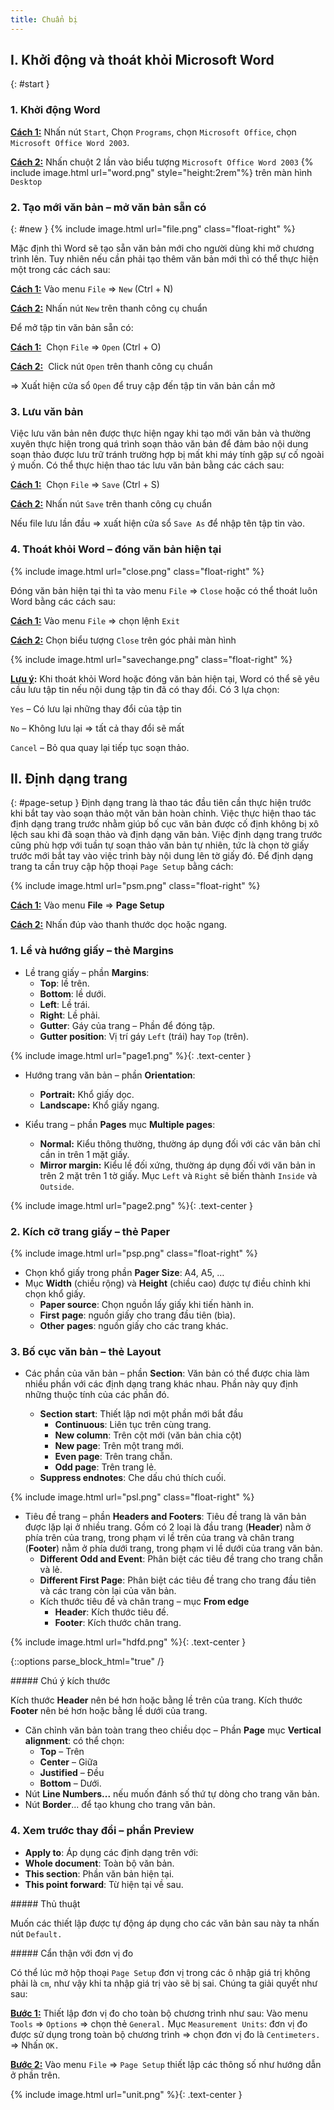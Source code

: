 ```yaml
---
title: Chuẩn bị
---
```


## I.  Khởi động và thoát khỏi Microsoft Word
{: #start }

### 1. Khởi động Word

**<u>Cách 1:</u>** Nhấn nút `Start`, Chọn `Programs`, chọn `Microsoft Office`, chọn `Microsoft Office Word 2003`.

**<u>Cách 2:</u>** Nhấn chuột 2 lần vào biểu tượng `Microsoft Office Word 2003`
<span>{% include image.html url="word.png" style="height:2rem"%}<span>
trên màn hình `Desktop`
### 2. Tạo mới văn bản – mở văn bản sẵn có
{: #new }
{% include image.html url="file.png" class="float-right" %}

Mặc định thì Word sẽ tạo sẵn văn bản mới cho người dùng khi mở chương trình lên. Tuy nhiên nếu cần phải tạo thêm văn bản mới thì có thể thực hiện một trong các cách sau:

**<u>Cách 1:</u>** Vào menu `File` ⇒ `New` (Ctrl + N)

**<u>Cách 2:</u>** Nhấn nút `New` trên thanh công cụ chuẩn

Để mở tập tin văn bản sẵn có:

**<u>Cách 1:</u>**  Chọn `File` ⇒ `Open` (Ctrl + O)

**<u>Cách 2:</u>**  Click nút `Open` trên thanh công cụ chuẩn

⇒ Xuất hiện cửa sổ `Open` để truy cập đến tập tin văn bản cần mở

### 3. Lưu văn bản

Việc lưu văn bản nên được thực hiện ngay khi tạo mới văn bản và thường xuyên thực hiện trong quá trình soạn thảo văn bản để đảm bảo nội dung soạn thảo được lưu trữ tránh trường hợp bị mất khi máy tính gặp sự cố ngoài ý muốn. Có thể thực hiện thao tác lưu văn bản bằng các cách sau:

**<u>Cách 1:</u>**  Chọn `File` ⇒ `Save` (Ctrl + S)

**<u>Cách 2:</u>** Nhấn nút `Save` trên thanh công cụ chuẩn

Nếu file lưu lần đầu ⇒ xuất hiện cửa sổ `Save As` để nhập tên tập tin vào.

### 4. Thoát khỏi Word – đóng văn bản hiện tại

{% include image.html url="close.png" class="float-right" %}

Đóng văn bản hiện tại thì ta vào menu `File` ⇒ `Close` hoặc có thể thoát luôn Word bằng các cách sau:

**<u>Cách 1:</u>** Vào menu `File` ⇒ chọn lệnh `Exit`

**<u>Cách 2:</u>** Chọn biểu tượng `Close` trên góc phải màn hình

{% include image.html url="savechange.png" class="float-right" %}

**<u>Lưu ý</u>:** Khi thoát khỏi Word hoặc đóng văn bản hiện tại, Word có thể sẽ yêu cầu lưu tập tin nếu nội dung tập tin đã có thay đổi. Có 3 lựa chọn: 

`Yes` – Có lưu lại những thay đổi của tập tin

`No` – Không lưu lại ⇒ tất cả thay đổi sẽ mất

`Cancel` – Bỏ qua quay lại tiếp tục soạn thảo.

## II. Định dạng trang
{: #page-setup }
Định dạng trang là thao tác đầu tiên cần thực hiện trước khi bắt tay vào soạn thảo một văn bản hoàn chỉnh. Việc thực hiện thao tác định dạng trang trước nhằm giúp bố cục văn bản được cố định không bị xô lệch sau khi đã soạn thảo và định dạng văn bản. Việc định dạng trang trước cũng phù hợp với tuần tự soạn thảo văn bản tự nhiên, tức là chọn tờ giấy trước mới bắt tay vào việc trình bày nội dung lên tờ giấy đó. Để định dạng trang ta cần truy cập hộp thoại `Page Setup` bằng cách:

{% include image.html url="psm.png" class="float-right" %}

**<u>Cách 1:</u>** Vào menu **File** ⇒ **Page Setup**

**<u>Cách 2:</u>** Nhấn đúp vào thanh thước dọc hoặc ngang.

### 1. Lề và hướng giấy – thẻ Margins

- Lề trang giấy – phần **Margins**:
    + **Top**: lề trên.
    + **Bottom**: lề dưới.
    + **Left**: Lề trái.
    + **Right**: Lề phải.
    + **Gutter**: Gáy của trang – Phần để đóng tập.
    + **Gutter position**: Vị trí gáy `Left` (trái) hay `Top` (trên).

{% include image.html url="page1.png" %}{: .text-center }

- Hướng trang văn bản – phần **Orientation**:
    + **Portrait:** Khổ giấy dọc.
    + **Landscape:** Khổ giấy ngang.

- Kiểu trang – phần **Pages** mục **Multiple pages**:
    + **Normal:** Kiểu thông thường, thường áp dụng đối với các văn bản chỉ cần in trên 1 mặt giấy.
    + **Mirror margin:** Kiểu lề đối xứng, thường áp dụng đối với văn bản in trên 2 mặt trên 1 tờ giấy. Mục `Left` và `Right` sẽ biến thành `Inside` và `Outside`.

{% include image.html url="page2.png" %}{: .text-center }

### 2. Kích cỡ trang giấy – thẻ Paper

{% include image.html url="psp.png" class="float-right" %}

- Chọn khổ giấy trong phần **Pager Size**: A4, A5, …
- Mục **Width** (chiều rộng) và **Height** (chiều cao) được tự điều chỉnh khi chọn khổ giấy.
    + **Paper source**: Chọn nguồn lấy giấy khi tiến hành in.
    + **First** **page**: nguồn giấy cho trang đầu tiên (bìa).
    + **Other** **pages**: nguồn giấy cho các trang khác.

### 3. Bố cục văn bản – thẻ Layout

- Các phần của văn bản – phần **Section**: Văn bản có thể được chia làm nhiều phần với các định dạng trang khác nhau. Phần này quy định những thuộc tính của các phần đó.

    + **Section start**: Thiết lập nơi một phần mới bắt đầu
        - **Continuous**: Liên tục trên cùng trang.
        - **New column**: Trên cột mới (văn bản chia cột)
        - **New page**: Trên một trang mới.
        - **Even page**: Trên trang chẵn.
        - **Odd page**: Trên trang lẻ.
    + **Suppress endnotes**: Che dấu chú thích cuối.

{% include image.html url="psl.png" class="float-right" %}

- Tiêu đề trang – phần **Headers and Footers**: Tiêu đề trang là văn bản được lặp lại ở nhiều trang. Gồm có 2 loại là đầu trang (**Header**) nằm ở phía trên của trang, trong phạm vi lề trên của trang và chân trang (**Footer**) nằm ở phía dưới trang, trong phạm vi lề dưới của trang văn bản.
    + **Different** **Odd and Event**: Phân biệt các tiêu đề trang cho trang chẵn và lẻ.
    + **Different First Page**: Phân biệt các tiêu đề trang cho trang đầu tiên và các trang còn lại của văn bản.
    + Kích thước tiêu đề và chân trang – mục **From edge**
        - **Header**: Kích thước tiêu đề.
        - **Footer**: Kích thước chân trang.

{% include image.html url="hdfd.png" %}{: .text-center }

{::options parse_block_html="true" /}
<div class="note primary">
##### Chú ý kích thước

Kích thước **Header** nên bé hơn hoặc bằng lề trên của trang. Kích thước **Footer** nên bé hơn hoặc bằng lề dưới của trang.
</div>

-   Căn chỉnh văn bản toàn trang theo chiều dọc – Phần **Page** mục **Vertical alignment**: có thể chọn:
    + **Top** – Trên
    + **Center** – Giữa
    + **Justified** – Đều
    + **Bottom** – Dưới.
- Nút **Line Numbers...** nếu muốn đánh số thứ tự dòng cho trang văn bản.
- Nút **Border**... để tạo khung cho trang văn bản.

### 4. Xem trước thay đổi – phần Preview

- **Apply to**: Áp dụng các định dạng trên với:
- **Whole document**: Toàn bộ văn bản.
- **This section**: Phần văn bản hiện tại.
- **This point forward**: Từ hiện tại về sau.

<div class="note success">
##### Thủ thuật

Muốn các thiết lập được tự động áp dụng cho các văn bản sau này ta nhấn nút `Default.`
</div>

<div class="note danger">
##### Cẩn thận với đơn vị đo

Có thể lúc mở hộp thoại `Page Setup` đơn vị trong các ô nhập giá trị không phải là `cm`, như vậy khi ta nhập giá trị vào sẽ bị sai. Chúng ta giải quyết như sau:

**<u>Bước 1:</u>** Thiết lập đơn vị đo cho toàn bộ chương trình như sau: Vào menu `Tools` ⇒ `Options` ⇒ chọn thẻ `General.` Mục `Measurement Units`: đơn vị đo được sử dụng trong toàn bộ chương trình ⇒ chọn đơn vị đo là `Centimeters.` ⇒ Nhấn `OK.`

**<u>Bước 2:</u>** Vào menu `File` ⇒ `Page Setup` thiết lập các thông số như hướng dẫn ở phần trên.

{% include image.html url="unit.png" %}{: .text-center }

</div>
